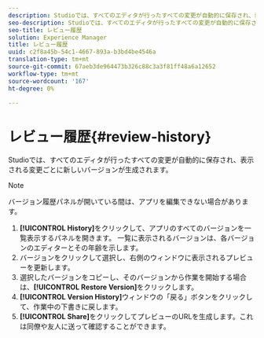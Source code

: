 ```yaml
---
description: Studioでは、すべてのエディタが行ったすべての変更が自動的に保存され、表示される変更ごとに新しいバージョンが生成されます。
seo-description: Studioでは、すべてのエディタが行ったすべての変更が自動的に保存され、表示される変更ごとに新しいバージョンが生成されます。
seo-title: レビュー履歴
solution: Experience Manager
title: レビュー履歴
uuid: c2f8a45b-54c1-4667-893a-b3bd4be4546a
translation-type: tm+mt
source-git-commit: 67aeb3de964473b326c88c3a3f81ff48a6a12652
workflow-type: tm+mt
source-wordcount: '167'
ht-degree: 0%

---
```



# レビュー履歴{#review-history}

Studioでは、すべてのエディタが行ったすべての変更が自動的に保存され、表示される変更ごとに新しいバージョンが生成されます。

>[!NOTE]
>
>バージョン履歴パネルが開いている間は、アプリを編集できない場合があります。

1. **[!UICONTROL History]**&#x200B;をクリックして、アプリのすべてのバージョンを一覧表示するパネルを開きます。 一覧に表示されるバージョンは、各バージョンのエディターとその年齢を示します。
1. バージョンをクリックして選択し、右側のウィンドウに表示されるプレビューを更新します。
1. 選択したバージョンをコピーし、そのバージョンから作業を開始する場合は、**[!UICONTROL Restore Version]**&#x200B;をクリックします。
1. **[!UICONTROL Version History]**&#x200B;ウィンドウの「戻る」ボタンをクリックして、作業中の下書きに戻します。
1. **[!UICONTROL Share]**&#x200B;をクリックしてプレビューのURLを生成します。これは同僚や友人に送って確認することができます。
